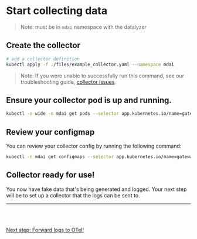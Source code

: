 # Start collecting data

> Note: must be in `mdai` namespace with the datalyzer

## Create the collector 

```bash
# add a collector definition 
kubectl apply -f ./files/example_collector.yaml --namespace mdai
```

>Note: If you were unable to successfully run this command, see our troubleshooting guide, [collector issues](./troubleshooting.md#collector-issues).


## Ensure your collector pod is up and running. 

```bash
kubectl -o wide -n mdai get pods --selector app.kubernetes.io/name=gateway-collector
```

## Review your configmap

You can review your collector config by running the following command: 

```bash
kubectl -n mdai get configmaps --selector app.kubernetes.io/name=gateway-collector -o yaml
```

## Collector ready for use!

You now have fake data that's being generated and logged. Your next step will be to set up a collector that the logs can be sent to.

----

<br />
<br />

[Next step: Forward logs to OTel!](./forward_data.md)
